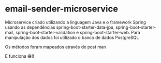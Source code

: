 # email-sender-microservice

Microservice criado utilizando a linguagem Java e o framework Spring usando as dependências spring-boot-starter-data-jpa, 
spring-boot-starter-mail, spring-boot-starter-validation e spring-boot-starter-web.
Para manipulação dos dados foi utilizado o banco de dados PostgreSQL

Os métodos foram mapeados através do post man

E funciona 😁!!
